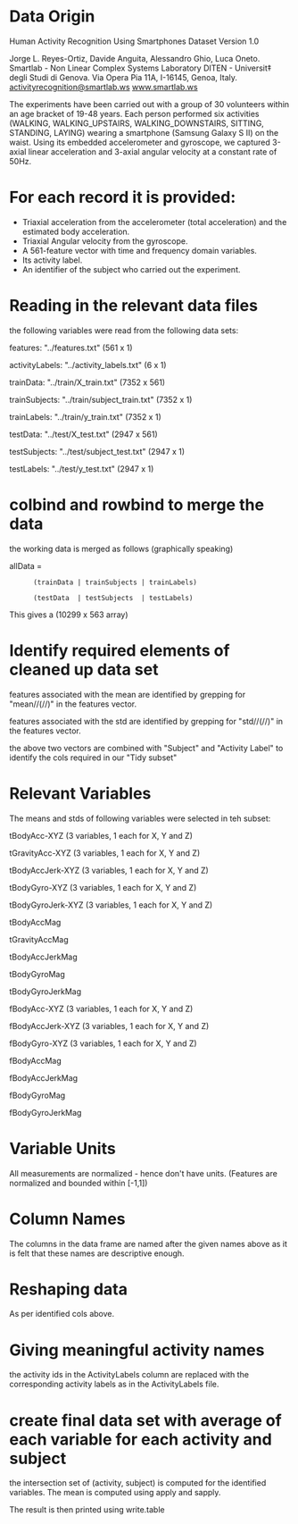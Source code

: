 Data Origin
===========

Human Activity Recognition Using Smartphones Dataset
Version 1.0

Jorge L. Reyes-Ortiz, Davide Anguita, Alessandro Ghio, Luca Oneto.
Smartlab - Non Linear Complex Systems Laboratory
DITEN - Universit‡ degli Studi di Genova.
Via Opera Pia 11A, I-16145, Genoa, Italy.
activityrecognition@smartlab.ws
www.smartlab.ws

The experiments have been carried out with a group of 30 volunteers within an age bracket of 19-48 years. Each person performed six activities (WALKING, WALKING_UPSTAIRS, WALKING_DOWNSTAIRS, SITTING, STANDING, LAYING) wearing a smartphone (Samsung Galaxy S II) on the waist. Using its embedded accelerometer and gyroscope, we captured 3-axial linear acceleration and 3-axial angular velocity at a constant rate of 50Hz.

For each record it is provided:
======================================

- Triaxial acceleration from the accelerometer (total acceleration) and the estimated body acceleration.
- Triaxial Angular velocity from the gyroscope. 
- A 561-feature vector with time and frequency domain variables. 
- Its activity label. 
- An identifier of the subject who carried out the experiment.

Reading in the relevant data files
==================================

the following variables were read from the following data sets:

features: "../features.txt" (561 x 1)

activityLabels: "../activity_labels.txt" (6 x 1)

trainData: "../train/X_train.txt" (7352 x 561)

trainSubjects: "../train/subject_train.txt" (7352 x 1)

trainLabels: "../train/y_train.txt" (7352 x 1)

testData: "../test/X_test.txt" (2947 x 561)

testSubjects: "../test/subject_test.txt" (2947 x 1)

testLabels: "../test/y_test.txt" (2947 x 1)

colbind and rowbind to merge the data
=====================================

the working data is merged as follows (graphically speaking)

allData = 

          (trainData | trainSubjects | trainLabels)

          (testData  | testSubjects  | testLabels)
          
This gives a (10299 x 563 array)

Identify required elements of cleaned up data set
=================================================
features associated with the mean are identified by grepping for "mean//(//)" in the features vector.

features associated with the std are identified by grepping for "std//(//)" in the features vector.

the above two vectors are combined with "Subject" and "Activity Label" to identify the cols required in our "Tidy subset"

Relevant Variables
==================

The means and stds of following variables were selected in teh subset:

tBodyAcc-XYZ (3 variables, 1 each for X, Y and Z)

tGravityAcc-XYZ (3 variables, 1 each for X, Y and Z)

tBodyAccJerk-XYZ (3 variables, 1 each for X, Y and Z)

tBodyGyro-XYZ (3 variables, 1 each for X, Y and Z)

tBodyGyroJerk-XYZ (3 variables, 1 each for X, Y and Z)

tBodyAccMag

tGravityAccMag

tBodyAccJerkMag

tBodyGyroMag

tBodyGyroJerkMag

fBodyAcc-XYZ (3 variables, 1 each for X, Y and Z)

fBodyAccJerk-XYZ (3 variables, 1 each for X, Y and Z)

fBodyGyro-XYZ (3 variables, 1 each for X, Y and Z)

fBodyAccMag

fBodyAccJerkMag

fBodyGyroMag

fBodyGyroJerkMag


Variable Units
==============
All measurements are normalized - hence don't have units.  (Features are normalized and bounded within [-1,1])


Column Names
============
The columns in the data frame are named after the given names above as it is felt that these names are descriptive enough.


Reshaping data
==============

As per identified cols above.

Giving meaningful activity names
================================

the activity ids in the ActivityLabels column are replaced with the corresponding activity labels as in the ActivityLabels file.

create final data set with average of each variable for each activity and subject
=================================================================================

the intersection set of (activity, subject) is computed for the identified variables.  The mean is computed using apply and sapply.

The result is then printed using write.table